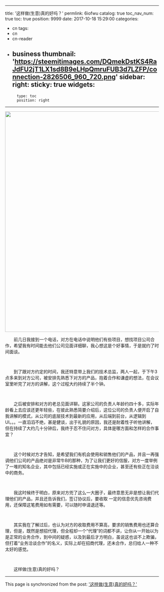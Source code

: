 
---
title: '这样做(生意)真的好吗？'
permlink: 6iofwu
catalog: true
toc_nav_num: true
toc: true
position: 9999
date: 2017-10-18 15:29:00
categories:
- cn
tags:
- cn
- cn-reader
- business
thumbnail: 'https://steemitimages.com/DQmekDstKS4RaJdFU2jT1LX1sd8B9eLHpQmruFUB3d7LZFP/connection-2826506_960_720.png'
sidebar:
    right:
        sticky: true
widgets:
    -
        type: toc
        position: right
---


<html>
<p><img src="https://steemitimages.com/DQmekDstKS4RaJdFU2jT1LX1sd8B9eLHpQmruFUB3d7LZFP/connection-2826506_960_720.png" width="720" height="720"/></p>
<p>　　前几日我接到一个电话，对方在电话中说明他们有些项目，想找项目公司合作，希望我有时间能去他们公司见面详细聊，我心想这是个好事情，于是就约了时间面谈。</p>
<p><br></p>
<p>　　到了跟对方约定的时间，我还特意带上我们的技术总监，两人一起，于下午3点多来到对方公司，被安排先熟悉下对方的产品，抱着合作和谦虚的想法，在会议室里听完了对方的讲解，这个过程大约持续了半个钟。</p>
<p><br></p>
<p>　　之后被安排和对方的老总见面详聊。这家公司的负责人年龄约四十多，实际年龄看上去应该还更年轻些，在彼此熟悉简要介绍后，这位公司的负责人便开启了自我讲解的模式，从公司的底层技术到最新的应用，从后端到前台，从逻辑到UI。。。一直滔滔不绝，甚是健谈，出于礼貌的原因，我还是耐着性子听他讲解，但在持续了大约几十分钟后，我终于忍不住问对方，具体是哪方面和怎样的合作事宜？</p>
<p><br></p>
<p>　　这个时候对方才告知，是希望我们有机会使用和销售他们的产品，并且一再强调他们公司的产品绝对是非常牛B的那种，为了让我们更好的信服，对方一度举例了一堆的知名企业，其中包括已经实施或正在实施中的企业，甚至还有些正在洽谈中的商务。</p>
<p><br></p>
<p>　　我这时候终于明白，原来对方兜了这么一大圈子，最终意思无非是想让我们代理他们的产品，并且还告诉我们，签订协议后，要收取 一定的信息优先咨询费用，还保障这笔费用如有需要，可以随时申请退还等。</p>
<p><br></p>
<p>　　其实我在了解过后，也认为对方的收取费用不算高，要求的销售费用也还算合理，但是，既然是想招代理，但全程却一个“代理”的词都不讲，让你从一开始以为是正常的业务合作，到中间的疑惑，以及到最后才方明白，虽说这也谈不上欺骗，但打着“业务洽谈合作”的名义，实际上却在招商代理，还未合作，总归给人一种不太好的感觉。</p>
<p><br></p>
<p>　　这样做(生意)真的好吗？</p>
</html>

- - -

This page is synchronized from the post: ['这样做(生意)真的好吗？'](https://steemit.com/@rivalhw/6iofwu)

